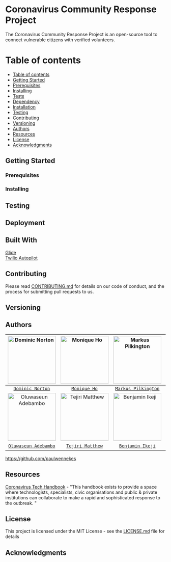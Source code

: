 # Coronavirus Community Response Project

The Coronavirus Community Response Project is an open-source tool to connect vulnerable citizens with verified volunteers.

Table of contents
=================

<!--ts-->
   * [Table of contents](#table-of-contents)
   * [Getting Started](#getting-started)
   * [Prerequisites](#prerequisites)
   * [Installing](#installing)
   * [Tests](#tests)
   * [Dependency](#dependency)
   * [Installation](#installation)
   * [Testing](#testing)
   * [Contributing](#contributing)
   * [Versioning](#versioning)
   * [Authors](#authors)
   * [Resources](#resources)
   * [License](#license)
   * [Acknowledgments](#acknowledgments)
<!--te-->

## Getting Started

### Prerequisites

### Installing

## Testing

## Deployment

## Built With

[Glide](https://go.glideapps.com/)<br/>
[Twilio Autopilot](https://www.twilio.com/autopilot)

## Contributing

Please read [CONTRIBUTING.md](https://github.com/dominiconorton/coronavirus-community-response-project/blob/master/CONTRIBUTING.md) for details on our code of conduct, and the process for submitting pull requests to us.

## Versioning


## Authors



| <img src="https://covid-19-response.s3.eu-west-2.amazonaws.com/Dominic+Norton.jpg" alt="Dominic Norton" width="150"></img> | <img src="https://covid-19-response.s3.eu-west-2.amazonaws.com/Monique+Ho.jpg" alt="Monique Ho" width="150"></img>  | <img src="https://covid-19-response.s3.eu-west-2.amazonaws.com/placeholder.jpg" alt="Markus Pilkington" width="150"></img> | <img src="https://covid-19-response.s3.eu-west-2.amazonaws.com/placeholder.jpg" alt="James Kaguima" width="150"></img> | <img src="https://covid-19-response.s3.eu-west-2.amazonaws.com/placeholder.jpg" alt="Kieron Scully" width="150"></img> |
|:---:|:---:| :---:|:---:|:---:|
|<a href="https://github.com/dominiconorton/" target="_blank">`Dominic Norton`</a>|<a href="LINK" target="_blank">`Monique Ho`</a>|<a href="LINK" target="_blank">`Markus Pilkington`</a>|<a href="LINK" target="_blank">`James Kaguima`</a>|<a href="LINK" target="_blank">`Kieron Scully`</a>|
| <img src="https://covid-19-response.s3.eu-west-2.amazonaws.com/placeholder.jpg" alt="Oluwaseun Adebambo" width="150"></img> | <img src="https://covid-19-response.s3.eu-west-2.amazonaws.com/placeholder.jpg" alt="Tejiri Matthew" width="150"></img> | <img src="https://covid-19-response.s3.eu-west-2.amazonaws.com/placeholder.jpg" alt="Benjamin Ikeji" width="150"></img> | <img src="https://covid-19-response.s3.eu-west-2.amazonaws.com/Paul+Wennekes.jpg" alt="Paul Wennekes" width="150"></img> ||
|<a href="LINK" target="_blank">`Oluwaseun Adebambo`</a>|<a href="LINK" target="_blank">`Tejiri Matthew`</a>|<a href="LINK" target="_blank">`Benjamin Ikeji`</a>|<a href="LINK" target="_blank">`James Kaguima`</a>|<a href="LINK" target="_blank">``</a>|

https://github.com/paulwennekes

## Resources

[Coronavirus Tech Handbook](https://coronavirustechhandbook.com) - "This handbook exists to provide a space where technologists, specialists, civic organisations and public & private institutions can collaborate to make a rapid and sophisticated response to the outbreak. "

## License

This project is licensed under the MIT License - see the [LICENSE.md](https://github.com/dominiconorton/coronavirus-community-response-project/blob/master/LICENSE) file for details

## Acknowledgments

